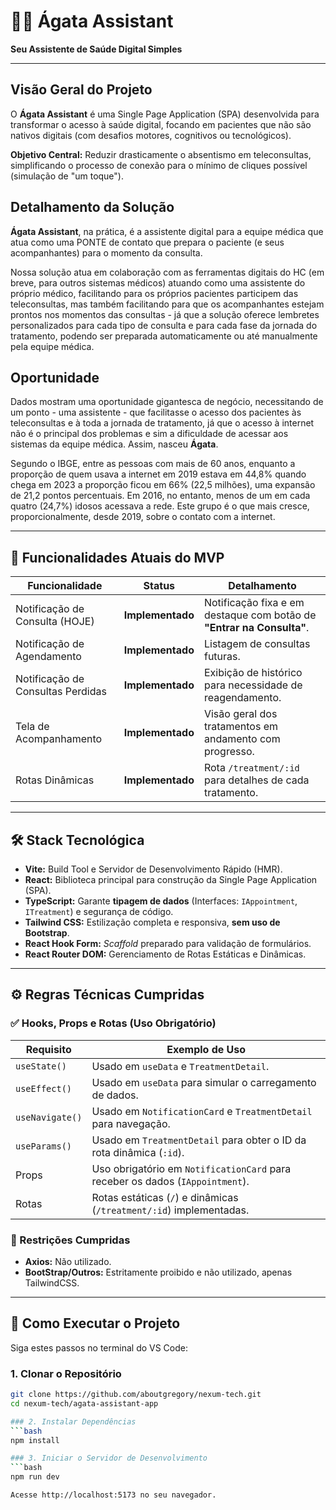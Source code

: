 # 👩‍⚕️ Ágata Assistant
**Seu Assistente de Saúde Digital Simples**

---

## Visão Geral do Projeto

O **Ágata Assistant** é uma Single Page Application (SPA) desenvolvida para transformar o acesso à saúde digital, focando em pacientes que não são nativos digitais (com desafios motores, cognitivos ou tecnológicos).

**Objetivo Central:** Reduzir drasticamente o absentismo em teleconsultas, simplificando o processo de conexão para o mínimo de cliques possível (simulação de "um toque").

## Detalhamento da Solução
**Ágata Assistant**, na prática, é a assistente digital para a equipe médica que atua como uma PONTE de contato que prepara o paciente (e seus acompanhantes) para o momento da consulta.

Nossa solução atua em colaboração com as ferramentas digitais do HC (em breve, para outros sistemas médicos) atuando como uma assistente do próprio médico, facilitando para os próprios pacientes participem das teleconsultas, mas também facilitando para que os acompanhantes estejam prontos nos momentos das consultas - já que a solução oferece lembretes personalizados para cada tipo de consulta e para cada fase da jornada do tratamento, podendo ser preparada automaticamente ou até manualmente pela equipe médica.

## Oportunidade
Dados mostram uma oportunidade gigantesca de negócio, necessitando de um ponto - uma assistente - que facilitasse o acesso dos pacientes às teleconsultas e à toda a jornada de tratamento, já que o acesso à internet não é o principal dos problemas e sim a dificuldade de acessar aos sistemas da equipe médica. Assim, nasceu **Ágata**.

Segundo o IBGE, entre as pessoas com mais de 60 anos, enquanto a proporção de quem usava a internet em 2019 estava em 44,8% quando chega em 2023 a proporção ficou em 66% (22,5 milhões), uma expansão de 21,2 pontos percentuais. Em 2016, no entanto, menos de um em cada quatro (24,7%) idosos acessava a rede. Este grupo é o que mais cresce, proporcionalmente, desde 2019, sobre o contato com a internet. 

---

## 🎯 Funcionalidades Atuais do MVP

| Funcionalidade | Status | Detalhamento |
|----------------|--------|-------------|
| Notificação de Consulta (HOJE) | **Implementado** | Notificação fixa e em destaque com botão de **"Entrar na Consulta"**. |
| Notificação de Agendamento | **Implementado** | Listagem de consultas futuras. |
| Notificação de Consultas Perdidas | **Implementado** | Exibição de histórico para necessidade de reagendamento. |
| Tela de Acompanhamento | **Implementado** | Visão geral dos tratamentos em andamento com progresso. |
| Rotas Dinâmicas | **Implementado** | Rota ``/treatment/:id`` para detalhes de cada tratamento. |

---

## 🛠️ Stack Tecnológica

- **Vite:** Build Tool e Servidor de Desenvolvimento Rápido (HMR).  
- **React:** Biblioteca principal para construção da Single Page Application (SPA).  
- **TypeScript:** Garante **tipagem de dados** (Interfaces: `IAppointment`, `ITreatment`) e segurança de código.  
- **Tailwind CSS:** Estilização completa e responsiva, **sem uso de Bootstrap**.  
- **React Hook Form:** *Scaffold* preparado para validação de formulários.  
- **React Router DOM:** Gerenciamento de Rotas Estáticas e Dinâmicas.  

---

## ⚙️ Regras Técnicas Cumpridas

### ✅ Hooks, Props e Rotas (Uso Obrigatório)

| Requisito | Exemplo de Uso |
|-----------|----------------|
| `useState()` | Usado em `useData` e `TreatmentDetail`. |
| `useEffect()` | Usado em `useData` para simular o carregamento de dados. |
| `useNavigate()` | Usado em `NotificationCard` e `TreatmentDetail` para navegação. |
| `useParams()` | Usado em `TreatmentDetail` para obter o ID da rota dinâmica (`:id`). |
| Props | Uso obrigatório em `NotificationCard` para receber os dados (`IAppointment`). |
| Rotas | Rotas estáticas (`/`) e dinâmicas (`/treatment/:id`) implementadas. |

### 🚫 Restrições Cumpridas

- **Axios:** Não utilizado.  
- **BootStrap/Outros:** Estritamente proibido e não utilizado, apenas TailwindCSS.  

---

## 🚀 Como Executar o Projeto

Siga estes passos no terminal do VS Code:

### 1. Clonar o Repositório

```bash
git clone https://github.com/aboutgregory/nexum-tech.git
cd nexum-tech/agata-assistant-app 

### 2. Instalar Dependências
```bash
npm install

### 3. Iniciar o Servidor de Desenvolvimento
```bash
npm run dev

Acesse http://localhost:5173 no seu navegador.
